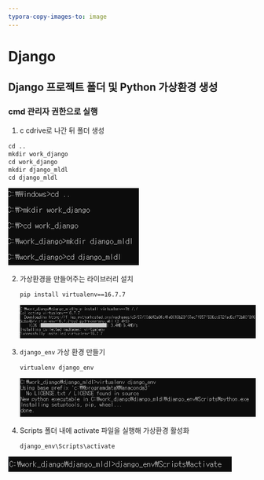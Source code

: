 ```yaml
---
typora-copy-images-to: image
---
```


# Django 

## Django 프로젝트 폴더 및 Python 가상환경 생성

### cmd 관리자 권한으로 실행

1. c cdrive로 나간 뒤 폴더 생성

```shell
cd ..
mkdir work_django
cd work_django
mkdir django_mldl
cd django_mldl
```

![image-20200210175756578](./image/image-20200210175756578.png)

2. 가상환경을 만들어주는 라이브러리 설치

   ```shell
   pip install virtualenv==16.7.7
   ```

   ![image-20200210180230205](./image/image-20200210180230205.png)

3. `django_env` 가상 환경 만들기

   ```shell
   virtualenv django_env
   ```

   ![image-20200210180259701](./image/image-20200210180259701.png)

4. Scripts 폴더 내에 activate 파일을 실행해 가상환경 활성화

   ```shell
   django_env\Scripts\activate
   ```

![image-20200210180351440](./image/image-20200210180351440.png)